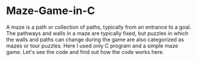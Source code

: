 # Maze-Game-in-C
A maze is a path or collection of paths, typically from an entrance to a goal. The pathways and walls in a maze are typically fixed, but puzzles in which the walls and paths can change during the game are also categorized as mazes or tour puzzles.
Here I used only C program and a simple maze game. Let's see the code and find out how the code works here.
